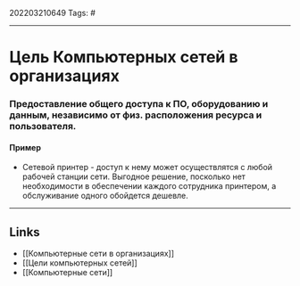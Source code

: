 202203210649
Tags: #

---

# Цель Компьютерных сетей в организациях
### Предоставление общего доступа к ПО, оборудованию и данным, независимо от физ. расположения ресурса и пользователя.

#### Пример
- Сетевой принтер - доступ к нему может осуществлятся с любой рабочей станции сети. Выгодное решение, посколько нет необходимости в обеспечении каждого сотрудника принтером, а обслуживание одного обойдется дешевле.


---
## Links
- [[Компьютерные сети в организациях]]
- [[Цели компьютерных сетей]]
- [[Компьютерные сети]]
